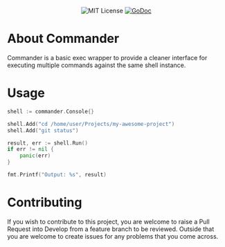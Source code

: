 <p align="center">
    <img src="https://img.shields.io/badge/License-MIT-blue.svg" alt="MIT License"/>
    <a href="https://godoc.org/github.com/mikeyscode/commander"><img src="https://godoc.org/github.com/mikeyscode/commander?status.svg" alt="GoDoc"></a>
</p>


# About Commander
Commander is a basic exec wrapper to provide a cleaner interface for executing multiple commands against the same shell instance.

# Usage
```go
shell := commander.Console{}

shell.Add("cd /home/user/Projects/my-awesome-project")
shell.Add("git status")

result, err := shell.Run()
if err != nil {
    panic(err)
}

fmt.Printf("Output: %s", result)
```

# Contributing
If you wish to contribute to this project, you are welcome to raise a Pull Request into Develop from a feature branch to be reviewed. Outside that you are welcome to create issues for any problems that you come across.